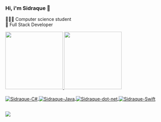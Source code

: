 ### Hi, i'm Sidraque 👋

👨🏼‍💻 Computer science student<br>
🔭 Full Stack Developer

<div>
  <a href="https://github.com/sidraque">
  <img height="180em" src="https://github-readme-stats.vercel.app/api?username=sidraque&show_icons=true&theme=dracula&include_all_commits=true&count_private=true"/>
  <img height="180em" src="https://github-readme-stats.vercel.app/api/top-langs/?username=sidraque&layout=compact&langs_count=7&theme=dracula"/>
</div>

<div style="display: inline_block"><br>
  <i class="devicon-apple-original"></i>
  <img align="center" alt="Sidraque-C#" src="https://icongr.am/devicon/csharp-original.svg?size=50&color=currentColor">
  <img align="center" alt="Sidraque-Java" src="https://icongr.am/devicon/java-original.svg?size=50&color=currentColor">
  <img align="center" alt="Sidraque-dot-net" src="https://icongr.am/devicon/dot-net-original.svg?size=50&color=currentColor">
  <img align="center" alt="Sidraque-Swift" src="https://icongr.am/devicon/swift-original.svg?size=50&color=currentColor">
</div>
<br>
     
 <a href="https://www.linkedin.com/in/sidraque/" target="_blank"><img src="https://img.shields.io/badge/-LinkedIn-%230077B5?style=for-the-badge&logo=linkedin&logoColor=white" target="_blank"></a> 
  
